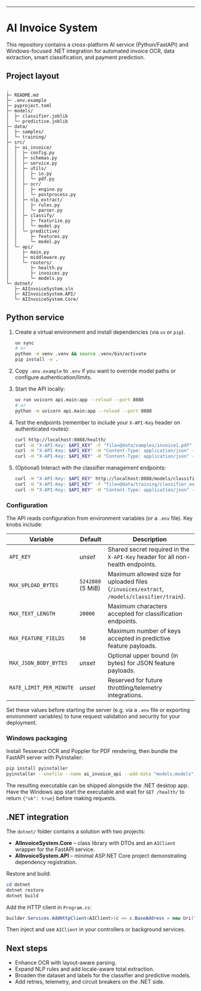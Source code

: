 ---

# AI Invoice System

This repository contains a cross-platform AI service (Python/FastAPI) and Windows-focused .NET integration for automated invoice OCR, data extraction, smart classification, and payment prediction.

## Project layout

```
.
├─ README.md
├─ .env.example
├─ pyproject.toml
├─ models/
│  ├─ classifier.joblib
│  └─ predictive.joblib
├─ data/
│  ├─ samples/
│  └─ training/
├─ src/
│  ├─ ai_invoice/
│  │  ├─ config.py
│  │  ├─ schemas.py
│  │  ├─ service.py
│  │  ├─ utils/
│  │  │  ├─ io.py
│  │  │  └─ pdf.py
│  │  ├─ ocr/
│  │  │  ├─ engine.py
│  │  │  └─ postprocess.py
│  │  ├─ nlp_extract/
│  │  │  ├─ rules.py
│  │  │  └─ parser.py
│  │  ├─ classify/
│  │  │  ├─ featurize.py
│  │  │  └─ model.py
│  │  └─ predictive/
│  │     ├─ features.py
│  │     └─ model.py
│  └─ api/
│     ├─ main.py
│     ├─ middleware.py
│     └─ routers/
│        ├─ health.py
│        ├─ invoices.py
│        └─ models.py
└─ dotnet/
   ├─ AIInvoiceSystem.sln
   ├─ AIInvoiceSystem.API/
   └─ AIInvoiceSystem.Core/
```

## Python service

1. Create a virtual environment and install dependencies (via `uv` or `pip`).

   ```bash
   uv sync
   # or
   python -m venv .venv && source .venv/bin/activate
   pip install -e .
   ```

2. Copy `.env.example` to `.env` if you want to override model paths or configure authentication/limits.

3. Start the API locally:

   ```bash
   uv run uvicorn api.main:app --reload --port 8088
   # or
   python -m uvicorn api.main:app --reload --port 8088
   ```

4. Test the endpoints (remember to include your `X-API-Key` header on authenticated routes):

   ```bash
   curl http://localhost:8088/health/
   curl -H "X-API-Key: $API_KEY" -F "file=@data/samples/invoice1.pdf" http://localhost:8088/invoices/extract
   curl -H "X-API-Key: $API_KEY" -H "Content-Type: application/json" -d '{"text":"ACME INVOICE #F-1002 ..."}' http://localhost:8088/invoices/classify
   curl -H "X-API-Key: $API_KEY" -H "Content-Type: application/json" -d '{"features":{"amount":950,"customer_age_days":400,"prior_invoices":12,"late_ratio":0.2,"weekday":2,"month":9}}' http://localhost:8088/invoices/predict
   ```

5. (Optional) Interact with the classifier management endpoints:

   ```bash
   curl -H "X-API-Key: $API_KEY" http://localhost:8088/models/classifier/status
   curl -H "X-API-Key: $API_KEY" -F "file=@data/training/classifier_example.csv" http://localhost:8088/models/classifier/train
   curl -H "X-API-Key: $API_KEY" -H "Content-Type: application/json" -d '{"text":"POS RECEIPT Store 123 Total 11.82"}' http://localhost:8088/models/classifier/classify
   ```

### Configuration

The API reads configuration from environment variables (or a `.env` file). Key knobs include:

| Variable | Default | Description |
| --- | --- | --- |
| `API_KEY` | _unset_ | Shared secret required in the `X-API-Key` header for all non-health endpoints. |
| `MAX_UPLOAD_BYTES` | `5242880` (5 MiB) | Maximum allowed size for uploaded files (`/invoices/extract`, `/models/classifier/train`). |
| `MAX_TEXT_LENGTH` | `20000` | Maximum characters accepted for classification endpoints. |
| `MAX_FEATURE_FIELDS` | `50` | Maximum number of keys accepted in predictive feature payloads. |
| `MAX_JSON_BODY_BYTES` | _unset_ | Optional upper bound (in bytes) for JSON feature payloads. |
| `RATE_LIMIT_PER_MINUTE` | _unset_ | Reserved for future throttling/telemetry integrations. |

Set these values before starting the server (e.g. via a `.env` file or exporting environment variables) to tune request validation and security for your deployment.

### Windows packaging

Install Tesseract OCR and Poppler for PDF rendering, then bundle the FastAPI server with PyInstaller:

```bash
pip install pyinstaller
pyinstaller --onefile --name ai_invoice_api --add-data "models;models" -p src --collect-all spacy --collect-all sklearn run_server.py
```

The resulting executable can be shipped alongside the .NET desktop app. Have the Windows app start the executable and wait for `GET /health/` to return `{"ok": true}` before making requests.

## .NET integration

The `dotnet/` folder contains a solution with two projects:

* **AIInvoiceSystem.Core** – class library with DTOs and an `AIClient` wrapper for the FastAPI service.
* **AIInvoiceSystem.API** – minimal ASP.NET Core project demonstrating dependency registration.

Restore and build:

```powershell
cd dotnet
dotnet restore
dotnet build
```

Add the HTTP client in `Program.cs`:

```csharp
builder.Services.AddHttpClient<AIClient>(c => c.BaseAddress = new Uri("http://localhost:8088"));
```

Then inject and use `AIClient` in your controllers or background services.

## Next steps

* Enhance OCR with layout-aware parsing.
* Expand NLP rules and add locale-aware total extraction.
* Broaden the dataset and labels for the classifier and predictive models.
* Add retries, telemetry, and circuit breakers on the .NET side.

